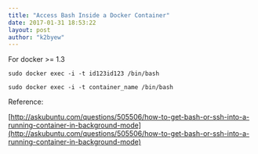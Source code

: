 ```yaml
---
title: "Access Bash Inside a Docker Container"
date: 2017-01-31 18:53:22
layout: post
author: "k2byew"
---
```

For docker >= 1.3

`sudo docker exec -i -t id123id123 /bin/bash`

`sudo docker exec -i -t container_name /bin/bash`


Reference:

[http://askubuntu.com/questions/505506/how-to-get-bash-or-ssh-into-a-running-container-in-background-mode](http://askubuntu.com/questions/505506/how-to-get-bash-or-ssh-into-a-running-container-in-background-mode)
